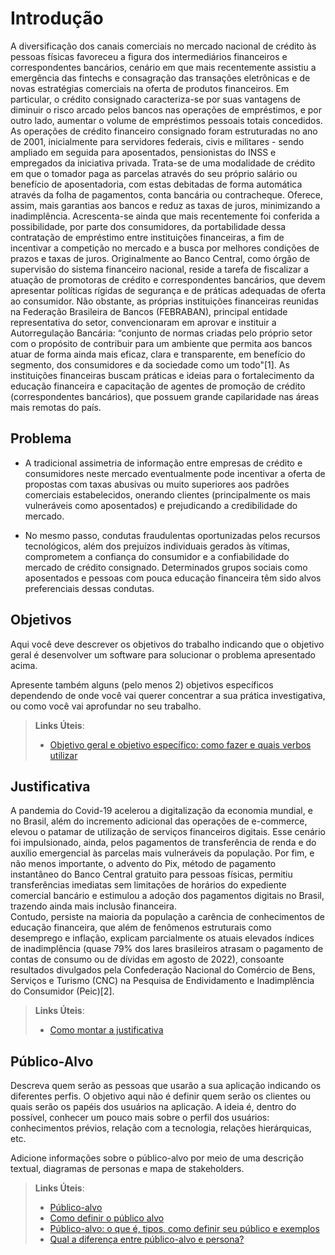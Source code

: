 # Introdução

A diversificação dos canais comerciais no mercado nacional de crédito às pessoas físicas favoreceu a figura dos intermediários financeiros e correspondentes bancários, cenário em que mais recentemente assistiu a emergência das fintechs e consagração das transações eletrônicas e de novas estratégias comerciais na oferta de produtos financeiros.
Em particular, o crédito consignado caracteriza-se por suas vantagens de diminuir o risco arcado pelos bancos nas operações de empréstimos, e por outro lado, aumentar o volume de empréstimos pessoais totais concedidos. As operações de crédito financeiro consignado foram estruturadas no ano de 2001, inicialmente para servidores federais, civis e militares - sendo ampliado em seguida para aposentados, pensionistas do INSS e empregados da iniciativa privada. Trata-se de uma modalidade de crédito em que o tomador paga as parcelas através do seu próprio salário ou benefício de aposentadoria, com estas debitadas de forma automática através da folha de pagamentos, conta bancária ou contracheque. Oferece, assim, mais garantias aos bancos e reduz as taxas de juros, minimizando a inadimplência. Acrescenta-se ainda que mais recentemente foi conferida a possibilidade, por parte dos consumidores, da portabilidade dessa contratação de empréstimo entre instituições financeiras, a fim de incentivar a competição no mercado e a busca por melhores condições de prazos e taxas de juros.
Originalmente ao Banco Central, como órgão de supervisão do sistema financeiro nacional, reside a tarefa de fiscalizar a atuação de promotoras de crédito e correspondentes bancários, que devem apresentar políticas rígidas de segurança e de práticas adequadas de oferta ao consumidor. Não obstante, as próprias instituições financeiras reunidas na Federação Brasileira de Bancos (FEBRABAN), principal entidade representativa do setor, convencionaram em aprovar e instituir a Autorregulação Bancária: “conjunto de normas criadas pelo próprio setor com o propósito de contribuir para um ambiente que permita aos bancos atuar de forma ainda mais eficaz, clara e transparente, em benefício do segmento, dos consumidores e da sociedade como um todo"[1]. As instituições financeiras buscam práticas e ideias para o fortalecimento da  educação financeira e capacitação de agentes de promoção de crédito (correspondentes bancários), que possuem grande capilaridade nas áreas mais remotas do país.

## Problema

- A tradicional assimetria de informação entre empresas de crédito e consumidores neste mercado eventualmente pode incentivar a oferta de propostas com taxas abusivas ou muito superiores aos padrões comerciais estabelecidos, onerando clientes (principalmente os mais vulneráveis como aposentados) e prejudicando a credibilidade do mercado.

- No mesmo passo, condutas fraudulentas oportunizadas pelos recursos tecnológicos, além dos prejuízos individuais gerados às vítimas, comprometem a confiança do consumidor e a confiabilidade do mercado de crédito consignado. Determinados grupos sociais como aposentados e pessoas com pouca educação financeira têm sido alvos preferenciais dessas condutas.

## Objetivos

Aqui você deve descrever os objetivos do trabalho indicando que o objetivo geral é desenvolver um software para solucionar o problema apresentado acima. 

Apresente também alguns (pelo menos 2) objetivos específicos dependendo de onde você vai querer concentrar a sua prática investigativa, ou como você vai aprofundar no seu trabalho.
 
> **Links Úteis**:
> - [Objetivo geral e objetivo específico: como fazer e quais verbos utilizar](https://blog.mettzer.com/diferenca-entre-objetivo-geral-e-objetivo-especifico/)

## Justificativa

A pandemia do Covid-19 acelerou a digitalização da economia mundial, e no Brasil, além do incremento adicional das operações de e-commerce, elevou o patamar de utilização de serviços financeiros digitais. Esse cenário foi impulsionado, ainda, pelos pagamentos de transferência de renda e do auxílio emergencial às parcelas mais vulneráveis da população. Por fim, e não menos importante, o advento do Pix, método de pagamento instantâneo do Banco Central gratuito para pessoas físicas, permitiu transferências imediatas sem limitações de horários do expediente comercial bancário e estimulou a adoção dos pagamentos digitais no Brasil, trazendo ainda mais inclusão financeira.  	
Contudo, persiste na maioria da população a carência de conhecimentos de educação financeira, que além de fenômenos estruturais como desemprego e inflação, explicam parcialmente os atuais elevados índices de inadimplência (quase 79% dos lares brasileiros atrasam o pagamento de contas de consumo ou de dívidas em agosto de 2022), consoante resultados divulgados pela Confederação Nacional do Comércio de Bens, Serviços e Turismo (CNC) na Pesquisa de Endividamento e Inadimplência do Consumidor (Peic)[2].

> **Links Úteis**:
> - [Como montar a justificativa](https://guiadamonografia.com.br/como-montar-justificativa-do-tcc/)

## Público-Alvo

Descreva quem serão as pessoas que usarão a sua aplicação indicando os diferentes perfis. O objetivo aqui não é definir quem serão os clientes ou quais serão os papéis dos usuários na aplicação. A ideia é, dentro do possível, conhecer um pouco mais sobre o perfil dos usuários: conhecimentos prévios, relação com a tecnologia, relações
hierárquicas, etc.

Adicione informações sobre o público-alvo por meio de uma descrição textual, diagramas de personas e mapa de stakeholders.

> **Links Úteis**:
> - [Público-alvo](https://blog.hotmart.com/pt-br/publico-alvo/)
> - [Como definir o público alvo](https://exame.com/pme/5-dicas-essenciais-para-definir-o-publico-alvo-do-seu-negocio/)
> - [Público-alvo: o que é, tipos, como definir seu público e exemplos](https://klickpages.com.br/blog/publico-alvo-o-que-e/)
> - [Qual a diferença entre público-alvo e persona?](https://rockcontent.com/blog/diferenca-publico-alvo-e-persona/)
